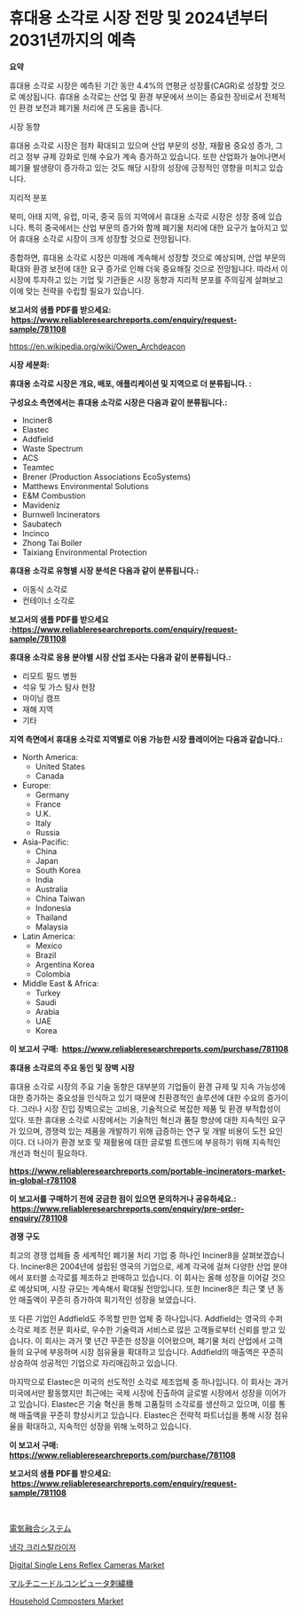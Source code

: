 <p><h1>휴대용 소각로 시장 전망 및 2024년부터 2031년까지의 예측</h1></p><p><strong>요약</strong></p>
<p><p>휴대용 소각로 시장은 예측된 기간 동안 4.4%의 연평균 성장률(CAGR)로 성장할 것으로 예상됩니다. 휴대용 소각로는 산업 및 환경 부문에서 쓰이는 중요한 장비로서 전체적인 환경 보전과 폐기물 처리에 큰 도움을 줍니다.</p><p>시장 동향</p><p>휴대용 소각로 시장은 점차 확대되고 있으며 산업 부문의 성장, 재활용 중요성 증가, 그리고 정부 규제 강화로 인해 수요가 계속 증가하고 있습니다. 또한 산업화가 늘어나면서 폐기물 발생량이 증가하고 있는 것도 해당 시장의 성장에 긍정적인 영향을 미치고 있습니다.</p><p>지리적 분포</p><p>북미, 아태 지역, 유럽, 미국, 중국 등의 지역에서 휴대용 소각로 시장은 성장 중에 있습니다. 특히 중국에서는 산업 부문의 증가와 함께 폐기물 처리에 대한 요구가 높아지고 있어 휴대용 소각로 시장이 크게 성장할 것으로 전망됩니다.</p><p>종합하면, 휴대용 소각로 시장은 미래에 계속해서 성장할 것으로 예상되며, 산업 부문의 확대와 환경 보전에 대한 요구 증가로 인해 더욱 중요해질 것으로 전망됩니다. 따라서 이 시장에 투자하고 있는 기업 및 기관들은 시장 동향과 지리적 분포를 주의깊게 살펴보고 이에 맞는 전략을 수립할 필요가 있습니다.</p></p>
<p><strong>보고서의 샘플 PDF를 받으세요: &nbsp;<a href="https://www.reliableresearchreports.com/enquiry/request-sample/781108">https://www.reliableresearchreports.com/enquiry/request-sample/781108</a></strong></p>
<p><a href="https://en.wikipedia.org/wiki/Owen_Archdeacon">https://en.wikipedia.org/wiki/Owen_Archdeacon</a></p>
<p><strong>시장 세분화:</strong></p>
<p><strong> 휴대용 소각로 시장은 개요, 배포, 애플리케이션 및 지역으로 더 분류됩니다. :</strong></p>
<p><strong>구성요소 측면에서는 휴대용 소각로 시장은 다음과 같이 분류됩니다.:</strong></p>
<p><ul><li>Inciner8</li><li>Elastec</li><li>Addfield</li><li>Waste Spectrum</li><li>ACS</li><li>Teamtec</li><li>Brener (Production Associations EcoSystems)</li><li>Matthews Environmental Solutions</li><li>E&M Combustion</li><li>Mavideniz</li><li>Burnwell Incinerators</li><li>Saubatech</li><li>Incinco</li><li>Zhong Tai Boiler</li><li>Taixiang Environmental Protection</li></ul></p>
<p><strong> 휴대용 소각로 유형별 시장 분석은 다음과 같이 분류됩니다.:</strong></p>
<p><ul><li>이동식 소각로</li><li>컨테이너 소각로</li></ul></p>
<p><strong>보고서의 샘플 PDF를 받으세요 :<a href="https://www.reliableresearchreports.com/enquiry/request-sample/781108">https://www.reliableresearchreports.com/enquiry/request-sample/781108</a></strong></p>
<p><strong> 휴대용 소각로 응용 분야별 시장 산업 조사는 다음과 같이 분류됩니다.:</strong></p>
<p><ul><li>리모트 필드 병원</li><li>석유 및 가스 탐사 현장</li><li>마이닝 캠프</li><li>재해 지역</li><li>기타</li></ul></p>
<p><strong>지역 측면에서 휴대용 소각로 지역별로 이용 가능한 시장 플레이어는 다음과 같습니다.:</strong></p>
<p><ul>
    <li>
        North America:
        <ul>
            <li>United States</li>
            <li>Canada</li>
        </ul>
    </li>
    <li>
        Europe:
        <ul>
            <li>Germany</li>
            <li>France</li>
            <li>U.K.</li>
            <li>Italy</li>
            <li>Russia</li>
        </ul>
    </li>
    <li>
        Asia-Pacific:
        <ul>
            <li>China</li>
            <li>Japan</li>
            <li>South Korea</li>
            <li>India</li>
            <li>Australia</li>
            <li>China Taiwan</li>
            <li>Indonesia</li>
            <li>Thailand</li>
            <li>Malaysia</li>
        </ul>
    </li>
    <li>
        Latin America:
        <ul>
            <li>Mexico</li>
            <li>Brazil</li>
            <li>Argentina Korea</li>
            <li>Colombia</li>
        </ul>
    </li>
    <li>
        Middle East & Africa:
        <ul>
            <li>Turkey</li>
            <li>Saudi</li>
            <li>Arabia</li>
            <li>UAE</li>
            <li>Korea</li>
        </ul>
    </li>
    </ul></p>
<p><strong>이 보고서 구매: &nbsp;<a href="https://www.reliableresearchreports.com/purchase/781108">https://www.reliableresearchreports.com/purchase/781108</a></strong></p>
<p><strong>휴대용 소각로의 주요 동인 및 장벽 시장</strong></p>
<p><p>휴대용 소각로 시장의 주요 기술 동향은 대부분의 기업들이 환경 규제 및 지속 가능성에 대한 증가하는 중요성을 인식하고 있기 때문에 친환경적인 솔루션에 대한 수요의 증가이다. 그러나 시장 진입 장벽으로는 고비용, 기술적으로 복잡한 제품 및 환경 부적합성이 있다. 또한 휴대용 소각로 시장에서는 기술적인 혁신과 품질 향상에 대한 지속적인 요구가 있으며, 경쟁력 있는 제품을 개발하기 위해 급증하는 연구 및 개발 비용이 도전 요인이다. 더 나아가 환경 보호 및 재활용에 대한 글로벌 트렌드에 부응하기 위해 지속적인 개선과 혁신이 필요하다.</p></p>
<p><strong><a href="https://www.reliableresearchreports.com/portable-incinerators-market-in-global-r781108">https://www.reliableresearchreports.com/portable-incinerators-market-in-global-r781108</a></strong></p>
<p><strong>이 보고서를 구매하기 전에 궁금한 점이 있으면 문의하거나 공유하세요.: &nbsp;<a href="https://www.reliableresearchreports.com/enquiry/pre-order-enquiry/781108">https://www.reliableresearchreports.com/enquiry/pre-order-enquiry/781108</a></strong></p>
<p><strong>경쟁 구도</strong></p>
<p><p>최고의 경쟁 업체들 중 세계적인 폐기물 처리 기업 중 하나인 Inciner8을 살펴보겠습니다. Inciner8은 2004년에 설립된 영국의 기업으로, 세계 각국에 걸쳐 다양한 산업 분야에서 포터블 소각로를 제조하고 판매하고 있습니다. 이 회사는 올해 성장을 이어갈 것으로 예상되며, 시장 규모는 계속해서 확대될 전망입니다. 또한 Inciner8은 최근 몇 년 동안 매출액이 꾸준히 증가하여 획기적인 성장을 보였습니다.</p><p>또 다른 기업인 Addfield도 주목할 만한 업체 중 하나입니다. Addfield는 영국의 수퍼 소각로 제조 전문 회사로, 우수한 기술력과 서비스로 많은 고객들로부터 신뢰를 받고 있습니다. 이 회사는 과거 몇 년간 꾸준한 성장을 이어왔으며, 폐기물 처리 산업에서 고객들의 요구에 부응하며 시장 점유율을 확대하고 있습니다. Addfield의 매출액은 꾸준히 상승하여 성공적인 기업으로 자리매김하고 있습니다.</p><p>마지막으로 Elastec은 미국의 선도적인 소각로 제조업체 중 하나입니다. 이 회사는 과거 미국에서만 활동했지만 최근에는 국제 시장에 진출하여 글로벌 시장에서 성장을 이어가고 있습니다. Elastec은 기술 혁신을 통해 고품질의 소각로를 생산하고 있으며, 이를 통해 매출액을 꾸준히 향상시키고 있습니다. Elastec은 전략적 파트너십을 통해 시장 점유율을 확대하고, 지속적인 성장을 위해 노력하고 있습니다.</p></p>
<p><strong>이 보고서 구매: &nbsp; <a href="https://www.reliableresearchreports.com/purchase/781108">https://www.reliableresearchreports.com/purchase/781108</a></strong></p>
<p><strong>보고서의 샘플 PDF를 받으세요: &nbsp;<a href="https://www.reliableresearchreports.com/enquiry/request-sample/781108">https://www.reliableresearchreports.com/enquiry/request-sample/781108</a></strong><strong></strong></p>
<p>&nbsp;</p>
<p><p><a href="https://github.com/roulaayoub-saad/Market-Research-Report-List-1/blob/main/5397144149294.md">電気融合システム</a></p><p><a href="https://github.com/Nicolasrown5/Market-Research-Report-List-1/blob/main/1043455159030.md">냉각 크리스탈라이저</a></p><p><a href="https://github.com/AnnChovey2023/Market-Research-Report-List-1/blob/main/digital-single-lens-reflex-cameras-market.md">Digital Single Lens Reflex Cameras Market</a></p><p><a href="https://medium.com/@bonniehoppe1/%E8%A3%BD%E5%93%81%E3%82%BF%E3%82%A4%E3%83%97-%E3%82%A2%E3%83%97%E3%83%AA%E3%82%B1%E3%83%BC%E3%82%B7%E3%83%A7%E3%83%B3-%E5%9C%B0%E5%9F%9F-%E3%81%8A%E3%82%88%E3%81%B3%E4%BC%81%E6%A5%AD%E3%81%AB%E3%82%88%E3%82%8B%E3%82%B0%E3%83%AD%E3%83%BC%E3%83%90%E3%83%AB%E3%83%9E%E3%83%AB%E3%83%81%E3%83%8B%E3%83%BC%E3%83%89%E3%83%AB%E3%82%B3%E3%83%B3%E3%83%94%E3%83%A5%E3%83%BC%E3%82%BF%E3%83%BC%E3%82%BC%E3%83%83%E8%BF%B0%E5%88%BA%E7%B9%8D%E6%A9%9F%E5%B8%82%E5%A0%B4-%E6%A5%AD%E7%95%8C%E3%82%BB%E3%82%B0%E3%83%A1%E3%83%B3%E3%83%88%E3%81%AE%E8%A6%8B%E9%80%9A%E3%81%97-%E5%B8%82%E5%A0%B4%E8%A9%95%E4%BE%A1-%E7%AB%B6%E4%BA%89%E7%8A%B6%E6%B3%81-%E3%83%88%E3%83%AC%E3%83%B3%E3%83%89-%E3%81%8A%E3%82%88%E3%81%B3%E4%BA%88%E6%B8%AC-2024%E5%B9%B4-725e47292949">マルチニードルコンピュータ刺繍機</a></p><p><a href="https://issuu.com/reportprime-2/docs/household-composters-market-size-2030.pptx">Household Composters Market</a></p></p>